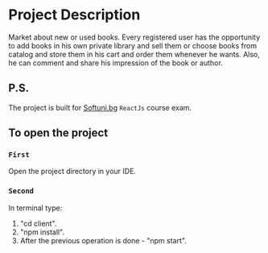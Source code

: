 # Project Description

Market about new or used books. Every registered user has the opportunity to add books in his own private library and sell them or choose books from catalog and store them in his cart and order them whenever he wants. Also, he can comment and share his impression of the book or author.

## P.S.
The project is built for [Softuni.bg](https://www.softuni.bg) `ReactJs` course exam.
## To open the project

### `First`
Open the project directory in your IDE.

### `Second`
In terminal type:
  1. "cd client".
  2. "npm install".
  3. After the previous operation is done - "npm start".


